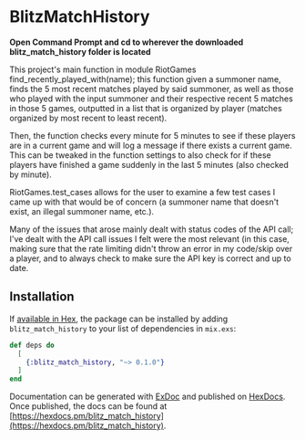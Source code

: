 # BlitzMatchHistory

**Open Command Prompt and cd to wherever the downloaded blitz_match_history folder  is located**

This project's main function in module RiotGames find_recently_played_with(name); this function given a summoner name, finds the 5 most recent matches played by said summoner, as well as those who played with the input summoner and their respective recent 5 matches in those 5 games, outputted in a list that is organized by player (matches organized by most recent to least recent).

Then, the function checks every minute for 5 minutes to see if these players are in a current game and will log a message if there exists a current game. This can be tweaked in the function settings to also check for if these players have finished a game suddenly in the last 5 minutes (also checked by minute).

RiotGames.test_cases allows for the user to examine a few test cases I came up with that would be of concern (a summoner name that doesn't exist, an illegal summoner name, etc.). 

Many of the issues that arose mainly dealt with status codes of the API call; I've dealt with the API call issues I felt were the most relevant (in this case, making sure that the rate limiting didn't throw an error in my code/skip over a player, and to always check to make sure the API key is correct and up to date. 

## Installation

If [available in Hex](https://hex.pm/docs/publish), the package can be installed
by adding `blitz_match_history` to your list of dependencies in `mix.exs`:

```elixir
def deps do
  [
    {:blitz_match_history, "~> 0.1.0"}
  ]
end
```

Documentation can be generated with [ExDoc](https://github.com/elixir-lang/ex_doc)
and published on [HexDocs](https://hexdocs.pm). Once published, the docs can
be found at [https://hexdocs.pm/blitz_match_history](https://hexdocs.pm/blitz_match_history).

